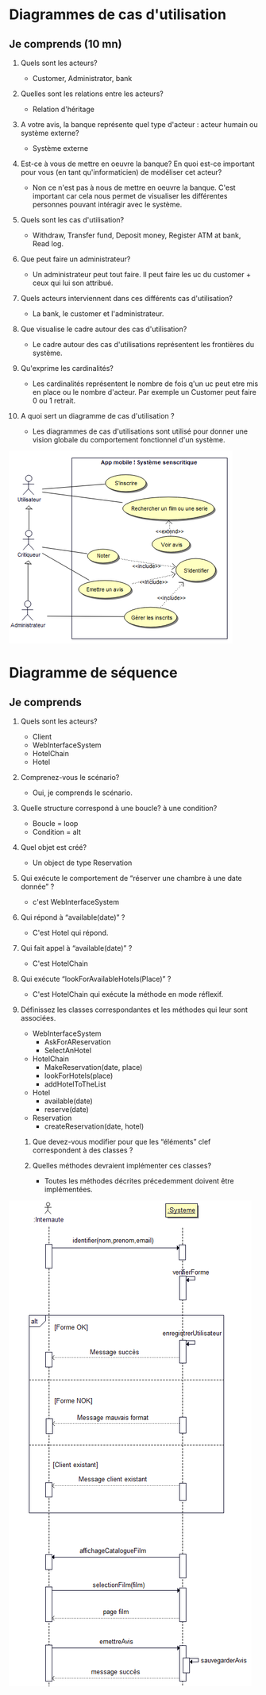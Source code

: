 # Diagrammes de cas d'utilisation


## Je comprends (10 mn)

1. Quels sont les acteurs?
	- Customer, Administrator, bank

2. Quelles sont les relations entre les acteurs?
	- Relation d'héritage

3. A votre avis, la banque représente quel type d'acteur : acteur humain ou système externe?
	- Système externe

4. Est-ce à vous de mettre en oeuvre la banque? En quoi est-ce important pour vous (en tant qu'informaticien) de modéliser cet acteur?
	- Non ce n'est pas à nous de mettre en oeuvre la banque. C'est important car cela nous permet de visualiser les différentes personnes pouvant intéragir avec le système.

5. Quels sont les cas d'utilisation?
	- Withdraw, Transfer fund, Deposit money, Register ATM at bank, Read log.

6. Que peut faire un administrateur?
	- Un administrateur peut tout faire. Il peut faire les uc du customer + ceux qui lui son attribué.

7. Quels acteurs interviennent dans ces différents cas d'utilisation?
	- La bank, le customer et l'administrateur.

8. Que visualise le cadre autour des cas d'utilisation?
	- Le cadre autour des cas d'utilisations représentent les frontières du système.

9. Qu'exprime les cardinalités?
	- Les cardinalités représentent le nombre de fois q'un uc peut etre mis en place ou le nombre d'acteur. Par exemple un Customer peut faire 0 ou 1 retrait.

10. A quoi sert un diagramme de cas d'utilisation ?
	- Les diagrammes de cas d'utilisations sont utilisé pour donner une vision globale du comportement fonctionnel d'un système.

![diagrammeSensCritique](images/sensCritiqueDiagUc.png)


# Diagramme de séquence

## Je comprends 

1. Quels sont les acteurs?
	- Client
	- WebInterfaceSystem
	- HotelChain
	- Hotel

1. Comprenez-vous le scénario?
	- Oui, je comprends le scénario.

1. Quelle structure correspond à une boucle? à une condition?
	- Boucle = loop
	- Condition = alt

1. Quel objet est créé?
	- Un object de type Reservation

1. Qui exécute le comportement de “réserver une chambre à une date donnée” ?
	- c'est WebInterfaceSystem

1. Qui répond à “available(date)” ?
	- C'est Hotel qui répond.

1. Qui fait appel à “available(date)” ?
	- C'est HotelChain

1. Qui exécute “lookForAvailableHotels(Place)” ?
	- C'est HotelChain qui exécute la méthode en mode réflexif.

1. Définissez les classes correspondantes et les méthodes qui leur sont associées.
	- WebInterfaceSystem
		- AskForAReservation
		- SelectAnHotel
	- HotelChain
		- MakeReservation(date, place)
		- lookForHotels(place)
		- addHotelToTheList
	- Hotel
		- available(date)
		- reserve(date)
	- Reservation
		- createReservation(date, hotel)

  	1. Que devez-vous modifier pour que les “éléments” clef correspondent à des classes ?

  	1. Quelles méthodes devraient implémenter ces classes?
  		- Toutes les méthodes décrites précedemment doivent être implémentées.

![diagrammeSensCritique](images/diagCritiqueSequence.png)
